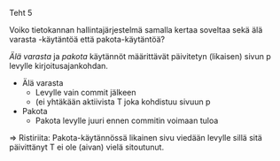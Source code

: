 Teht 5

Voiko tietokannan hallintajärjestelmä samalla kertaa soveltaa sekä älä varasta -käytäntöä
että pakota-käytäntöä?

_Älä varasta_ ja _pakota_ käytännöt määrittävät päivitetyn (likaisen) sivun p levylle kirjoitusajankohdan.

* Älä varasta
  * Levylle vain commit jälkeen
  * (ei yhtäkään aktiivista T joka kohdistuu sivuun p
* Pakota
  * Pakota levylle juuri ennen commitin voimaan tuloa

=> Ristiriita: Pakota-käytännössä likainen sivu viedään levylle sillä sitä päivittänyt T ei ole (aivan) vielä sitoutunut.

